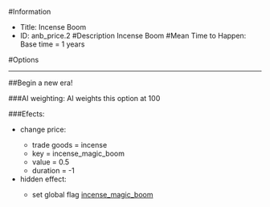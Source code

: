 #Information
 - Title: Incense Boom
 - ID: anb_price.2
#Description
Incense Boom
#Mean Time to Happen:
Base time = 1 years

#Options

___
##Begin a new era!

###AI weighting:
AI weights this option at 100


###Efects:<ul><li>change price:</li><ul><li>trade goods = incense</li><li>key = incense_magic_boom</li><li>value = 0.5</li><li>duration = -1</li></ul><li>hidden effect:</li><ul><li>set global flag [incense_magic_boom](../flags/incense_magic_boom.md)</li></ul></ul>
